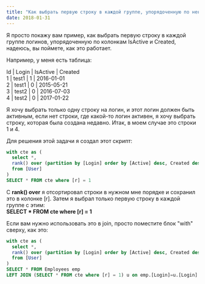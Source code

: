 ```yaml
---
title: "Как выбрать первую строку в каждой группе, упорядоченную по некоторым колонкам"
date: 2018-01-31
---
```


Я просто покажу вам пример, как выбрать первую строку в каждой группе логинов, упорядоченную по колонкам IsActive и Created, надеюсь, вы поймете, как это работает.

Например, у меня есть таблица:

Id | Login | IsActive | Created  
1  | test1 |     1    | 2016-01-01  
2  | test1 |     0    | 2015-05-21  
3  | test2 |     0    | 2016-07-03  
4  | test2 |     0    | 2017-01-22

Я хочу выбрать только одну строку на логин, и этот логин должен быть активным, если нет строки, где какой-то логин активен, я хочу выбрать строку, которая была создана недавно. Итак, в моем случае это строки 1 и 4.

Для решения этой задачи я создал этот скрипт:

```sql
with cte as (
  select *,
  rank() over (partition by [Login] order by [Active] desc, Created desc) as [r]
  from [User]
)
SELECT * FROM cte where [r] = 1
```

С **rank() over** я отсортировал строки в нужном мне порядке и сохранил это в колонке \[r\]. Затем я выбрал только первую строку в каждой группе с этим:  
**SELECT \* FROM cte where \[r\] = 1**

Если вам нужно использовать это в join, просто поместите блок "with" сверху, как это:

```sql
with cte as (
  select *,
  rank() over (partition by [Login] order by [Active] desc, Created desc) as [r]
  from [User]
)
SELECT * FROM Employees emp
LEFT JOIN (SELECT * FROM cte where [r] = 1) u on emp.[Login]=u.[Login]
```
